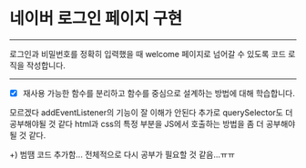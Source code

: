 # 네이버 로그인 페이지 구현

---

로그인과 비밀번호를 정확히 입력했을 때 welcome 페이지로 넘어갈 수 있도록 코드 로직을 작성합니다.


---
- [x] 재사용 가능한 함수를 분리하고 함수를 중심으로 설계하는 방법에 대해 학습합니다.

모르겠다
addEventListener의 기능이 잘 이해가 안된다
추가로 querySelector도 더 공부해야될 것 같다
html과 css의 특정 부분을 JS에서 호출하는 방법을 좀 더 공부해야될 것 같다.

+) 범땜 코드 추가함... 전체적으로 다시 공부가 필요할 것 같음...ㅠㅠ